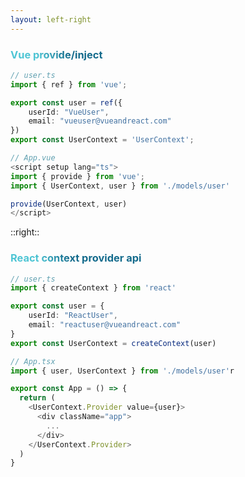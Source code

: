 ```yaml
---
layout: left-right
---
```


### Vue provide/inject

```ts {10-16}
// user.ts
import { ref } from 'vue';

export const user = ref({
    userId: "VueUser",
    email: "vueuser@vueandreact.com"
})
export const UserContext = 'UserContext';

// App.vue
<script setup lang="ts">
import { provide } from 'vue';
import { UserContext, user } from './models/user'

provide(UserContext, user)
</script>
```

::right::

### React context provider api

```ts {10-21}
// user.ts
import { createContext } from 'react'

export const user = {
    userId: "ReactUser",
    email: "reactuser@vueandreact.com"
}
export const UserContext = createContext(user)

// App.tsx
import { user, UserContext } from './models/user'r

export const App = () => {
  return (
    <UserContext.Provider value={user}>
      <div className="app">
        ...
      </div>
    </UserContext.Provider>
  )
}
```

<style>
h3 {
  background-color: #2B90B6;
  background-image: linear-gradient(45deg, #4EC5D4 10%, #146b8c 20%);
  background-size: 100%;
  -webkit-background-clip: text;
  -moz-background-clip: text;
  -webkit-text-fill-color: transparent; 
  -moz-text-fill-color: transparent;
}
</style>
